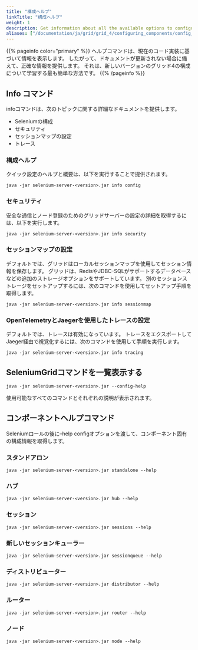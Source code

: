 ```yaml
---
title: "構成ヘルプ"
linkTitle: "構成ヘルプ"
weight: 1
description: Get information about all the available options to configure Grid.
aliases: ["/documentation/ja/grid/grid_4/configuring_components/config_help/"]
---
```


{{% pageinfo color="primary" %}}
ヘルプコマンドは、現在のコード実装に基づいて情報を表示します。
したがって、ドキュメントが更新されない場合に備えて、正確な情報を提供します。
それは、新しいバージョンのグリッド4の構成について学習する最も簡単な方法です。
{{% /pageinfo %}}


## Info コマンド

infoコマンドは、次のトピックに関する詳細なドキュメントを提供します。

* Seleniumの構成
* セキュリティ
* セッションマップの設定
* トレース

### 構成ヘルプ

クイック設定のヘルプと概要は、以下を実行することで提供されます。

```shell
java -jar selenium-server-<version>.jar info config
```

### セキュリティ

安全な通信とノード登録のためのグリッドサーバーの設定の詳細を取得するには、以下を実行します。

```shell
java -jar selenium-server-<version>.jar info security
```

### セッションマップの設定

デフォルトでは、グリッドはローカルセッションマップを使用してセッション情報を保存します。
グリッドは、RedisやJDBC-SQLがサポートするデータベースなどの追加のストレージオプションをサポートしています。
別のセッションストレージをセットアップするには、次のコマンドを使用してセットアップ手順を取得します。

```shell
java -jar selenium-server-<version>.jar info sessionmap
```

### OpenTelemetryとJaegerを使用したトレースの設定

デフォルトでは、トレースは有効になっています。
トレースをエクスポートしてJaeger経由で視覚化するには、次のコマンドを使用して手順を実行します。

```shell
java -jar selenium-server-<version>.jar info tracing
```

## SeleniumGridコマンドを一覧表示する  
 
```shell
java -jar selenium-server-<version>.jar --config-help
```

使用可能なすべてのコマンドとそれぞれの説明が表示されます。

## コンポーネントヘルプコマンド

Seleniumロールの後に–help configオプションを渡して、コンポーネント固有の構成情報を取得します。

### スタンドアロン 

```shell
java -jar selenium-server-<version>.jar standalone --help
```
### ハブ 

```shell
java -jar selenium-server-<version>.jar hub --help
```

### セッション 

```shell
java -jar selenium-server-<version>.jar sessions --help
```

### 新しいセッションキューラー

```shell
java -jar selenium-server-<version>.jar sessionqueue --help
```

### ディストリビューター 

```shell
java -jar selenium-server-<version>.jar distributor --help
```

### ルーター 

```shell
java -jar selenium-server-<version>.jar router --help
```

### ノード 

```shell
java -jar selenium-server-<version>.jar node --help
```
